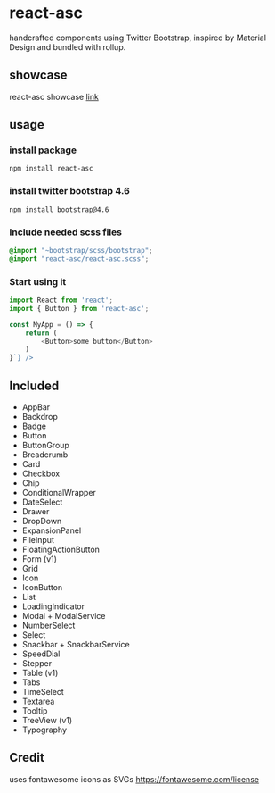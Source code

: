 # react-asc
handcrafted components using Twitter Bootstrap, inspired by Material Design and bundled with rollup.

## showcase
react-asc showcase [link](https://react-asc.netlify.app)


## usage

### install package
`npm install react-asc`


### install twitter bootstrap 4.6

`npm install bootstrap@4.6`


### Include needed scss files

```scss
@import "~bootstrap/scss/bootstrap";
@import "react-asc/react-asc.scss";
```


### Start using it
```js
import React from 'react';
import { Button } from 'react-asc';

const MyApp = () => {
	return (
		<Button>some button</Button>
	)
}`} />
```


## Included

- AppBar
- Backdrop
- Badge
- Button
- ButtonGroup
- Breadcrumb
- Card
- Checkbox
- Chip
- ConditionalWrapper
- DateSelect
- Drawer
- DropDown
- ExpansionPanel
- FileInput
- FloatingActionButton
- Form (v1)
- Grid
- Icon
- IconButton
- List
- LoadingIndicator
- Modal + ModalService
- NumberSelect
- Select
- Snackbar + SnackbarService
- SpeedDial
- Stepper
- Table (v1)
- Tabs
- TimeSelect
- Textarea
- Tooltip
- TreeView (v1)
- Typography


## Credit 

uses fontawesome icons as SVGs
https://fontawesome.com/license
